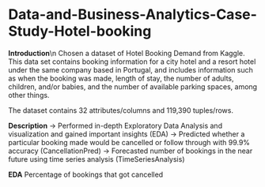 # Data-and-Business-Analytics-Case-Study-Hotel-booking

**Introduction**\n
Chosen a dataset of Hotel Booking Demand from Kaggle. This data set contains booking information for a city hotel and a resort hotel under the same company based in Portugal, and includes information such as when the booking was made, length of stay, the number of adults, children, and/or babies, and the number of available parking spaces, among other things.

The dataset contains 32 attributes/columns and 119,390 tuples/rows.

**Description**
-> Performed in-depth Exploratory Data Analysis and visualization and gained important insights (EDA)
-> Predicted whether a particular booking made would be cancelled or follow through with 99.9% accuracy (CancellationPred)
-> Forecasted number of bookings in the near future using time series analysis (TimeSeriesAnalysis)

**EDA**
Percentage of bookings that got cancelled

